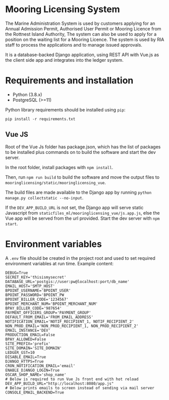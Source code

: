 # Mooring Licensing System
The Marine Administration System is used by customers applying for an Annual Admission Permit, Authorised User Permit or Mooring Licence from the Rottnest Island Authority, The system can also be used to apply for a position on the waiting list for a Mooring Licence. The system is used by RIA staff to process the applications and to manage issued approvals.

It is a database-backed Django application, using REST API with Vue.js as the client side app and integrates into the ledger system.

# Requirements and installation

- Python (3.8.x)
- PostgreSQL (>=11)

Python library requirements should be installed using `pip`:

`pip install -r requirements.txt`

## Vue JS
Root of the Vue Js folder has package.json, which has the list of packages to be installed plus commands on to build the software and start the dev server.

In the root folder, install packages with `npm install`.

Then, run `npm run build` to build the software and move the output files to `mooringlicensing/static/mooringlicensing_vue`.

The build files are made available to the Django app by running `python manage.py collectstatic --no-input`.

If the `DEV_APP_BUILD_URL` is not set, the Django app will serve static Javascript from `staticfiles_ml/mooringlicensing_vue/js.app.js`, 
else the Vue app will be served from the url provided.  Start the dev server with `npm start`.

# Environment variables

A `.env` file should be created in the project root and used to set
required environment variables at run time. Example content:

    DEBUG=True
    SECRET_KEY='thisismysecret'
    DATABASE_URL='postgis://user:pw@localhost:port/db_name'
    EMAIL_HOST='SMTP_HOST'
    BPOINT_USERNAME='BPOINT_USER'
    BPOINT_PASSWORD='BPOINT_PW
    BPOINT_BILLER_CODE='1234567'
    BPOINT_MERCHANT_NUM='BPOINT_MERCHANT_NUM'
    BPAY_BILLER_CODE='987654'
    PAYMENT_OFFICERS_GROUP='PAYMENT_GROUP'
    DEFAULT_FROM_EMAIL='FROM_EMAIL_ADDRESS'
    NOTIFICATION_EMAIL='NOTIF_RECIPIENT_1, NOTIF_RECIPIENT_2'
    NON_PROD_EMAIL='NON_PROD_RECIPIENT_1, NON_PROD_RECIPIENT_2'
    EMAIL_INSTANCE='DEV'
    PRODUCTION_EMAIL=False
    BPAY_ALLOWED=False
    SITE_PREFIX='prefix'
    SITE_DOMAIN='SITE_DOMAIN'
    LEDGER_GST=10
    DISABLE_EMAIL=True
    DJANGO_HTTPS=True
    CRON_NOTIFICATION_EMAIL='email'
    ENABLE_DJANGO_LOGIN=True
    OSCAR_SHOP_NAME='shop_name'
    # Below is required to run Vue Js front end with hot reload
    DEV_APP_BUILD_URL="http://localhost:8080/app.js"
    # Below prints emails to screen instead of sending via mail server
    CONSOLE_EMAIL_BACKEND=True
